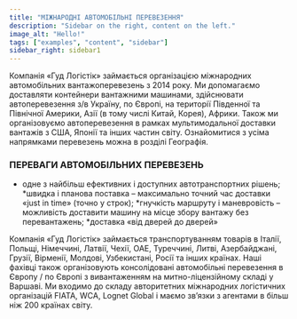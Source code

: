 ```yaml
---
title: "МІЖНАРОДНІ АВТОМОБІЛЬНІ ПЕРЕВЕЗЕННЯ"
description: "Sidebar on the right, content on the left."
image_alt: "Hello!"
tags: ["examples", "content", "sidebar"]
sidebar_right: sidebar1
---
```

Компанія «Гуд Логістік» займається організацією міжнародних автомобільних вантажоперевезень з 2014 року.
Ми допомагаємо доставляти контейнери вантажними машинами, здійснювати автоперевезення з/в Україну, по Європі, на території Південної та Північної Америки, Азії (в тому числі Китай, Корея), Африки.
Також ми організовуємо автоперевезення в рамках мультимодальної доставки вантажів з США, Японії та інших частин світу.
Ознайомитися з усіма напрямками перевезень можна в розділі Географія.

### ПЕРЕВАГИ АВТОМОБІЛЬНИХ ПЕРЕВЕЗЕНЬ

* одне з найбільш ефективних і доступних автотранспортних рішень;
*швидка і планова поставка – максимально точний час доставки «just in time» (точно у строк);
*гнучкість маршруту і маневровість – можливість доставити машину на місце збору вантажу без перевантажень;
*доставка «від дверей до дверей»

Компанія «Гуд Логістік» займається транспортуванням товарів в Італії, Польщі, Німеччині, Латвії, Чехії, ОАЕ, Туреччині, Литві, Азербайджані, Грузії, Вірменії, Молдові, Узбекистані, Росії та інших країнах.
Наші фахівці також організовують консолідовані автомобільні перевезення в Європу / по Європі з вивантаженням на митно-ліцензійному складі у Варшаві.
Ми входимо до складу авторитетних міжнародних логістичних організацій FIATA, WCA, Lognet Global і маємо зв’язки з агентами в більш ніж 200 країнах світу.

